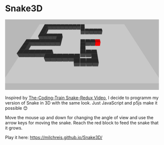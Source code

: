 # Snake3D

![Alt Screenshot](https://github.com/Milchreis/Snake3D/raw/master/screenshot.png)

Inspired by [The-Coding-Train Snake-Redux Video](https://www.youtube.com/watch?v=OMoVcohRgZA), I decide to programm my version of Snake in 3D with the same look. Just JavaScript and p5js make it possible :blush:

Move the mouse up and down for changing the angle of view and use the arrow keys for moving the snake. Reach the red block to feed the snake that it grows.

Play it here: https://milchreis.github.io/Snake3D/
